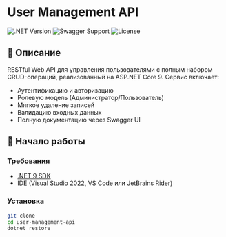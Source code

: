 # User Management API

![.NET Version](https://img.shields.io/badge/.NET-9.0-blue)
![Swagger Support](https://img.shields.io/badge/Swagger-UI-green)
![License](https://img.shields.io/badge/license-MIT-brightgreen)

## 📝 Описание

RESTful Web API для управления пользователями с полным набором CRUD-операций, реализованный на ASP.NET Core 9. Сервис включает:
- Аутентификацию и авторизацию
- Ролевую модель (Администратор/Пользователь)
- Мягкое удаление записей
- Валидацию входных данных
- Полную документацию через Swagger UI

## 🚀 Начало работы

### Требования
- [.NET 9 SDK](https://dotnet.microsoft.com/download/dotnet/9.0)
- IDE (Visual Studio 2022, VS Code или JetBrains Rider)

### Установка
```bash
git clone 
cd user-management-api
dotnet restore